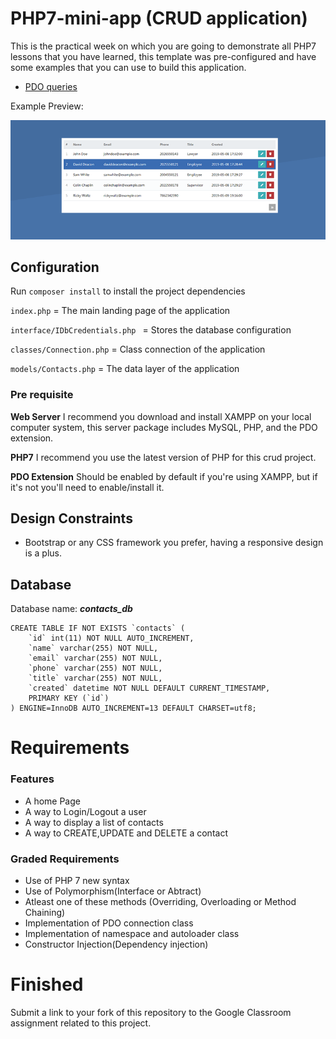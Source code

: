 # PHP7-mini-app (CRUD application)

This is the practical week on which you are going to demonstrate all PHP7 lessons that you have learned, this template was pre-configured and have some examples that you can use to build this application.

- [PDO queries](http://zetcode.com/php/pdo/)

Example Preview:

![Example preview](php7-crud.png)

## Configuration

Run `composer install` to install the project dependencies

`index.php` = The main landing page of the application

`interface/IDbCredentials.php ` = Stores the database configuration

`classes/Connection.php` = Class connection of the application

`models/Contacts.php` = The data layer of the application


###  Pre requisite

**Web Server**  I recommend you download and install XAMPP on your local computer system, this server package includes MySQL, PHP, and the PDO extension.

**PHP7**  I recommend you use the latest version of PHP for this crud project.

**PDO Extension**  Should be enabled by default if you're using XAMPP, but if it's not you'll need to enable/install it.


## Design Constraints

- Bootstrap or any CSS framework you prefer, having a responsive design is a plus.


## Database  

Database name: ***contacts_db***

```
CREATE TABLE IF NOT EXISTS `contacts` (
	`id` int(11) NOT NULL AUTO_INCREMENT,
  	`name` varchar(255) NOT NULL,
  	`email` varchar(255) NOT NULL,
  	`phone` varchar(255) NOT NULL,
  	`title` varchar(255) NOT NULL,
  	`created` datetime NOT NULL DEFAULT CURRENT_TIMESTAMP,
	PRIMARY KEY (`id`)
) ENGINE=InnoDB AUTO_INCREMENT=13 DEFAULT CHARSET=utf8;
```

#  Requirements

### Features

* A home Page
* A way to Login/Logout a user
* A way to display a list of contacts
* A way to CREATE,UPDATE and DELETE a contact

### Graded Requirements

* Use of PHP 7 new syntax
* Use of Polymorphism(Interface or Abtract)
* Atleast one of these methods (Overriding, Overloading or Method Chaining)
* Implementation of PDO connection class
* Implementation of namespace and autoloader class
* Constructor Injection(Dependency injection)


# Finished 

Submit a link to your fork of this repository to the Google Classroom assignment related to this project.